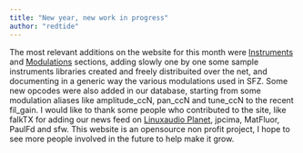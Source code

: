 ```yaml
---
title: "New year, new work in progress"
author: "redtide"
---
```

The most relevant additions on the website for this month were [Instruments]
and [Modulations] sections, adding slowly one by one some sample instruments
libraries created and freely distribuited over the net, and documenting in a
generic way the various modulations used in SFZ.
Some new opcodes were also added in our database, starting from some modulation
aliases like amplitude_ccN, pan_ccN and tune_ccN to the recent fil_gain.
I would like to thank some people who contributed to the site, like falkTX
for adding our news feed on [Linuxaudio Planet], jpcima, MatFluor, PaulFd and sfw.
This website is an opensource non profit project, I hope to see more people
involved in the future to help make it grow.

[Instruments]:       https://sfzinstruments.github.io
[Modulations]:       /modulations/
[Linuxaudio Planet]: https://planet.linuxaudio.org/
